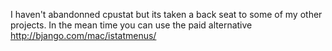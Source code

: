I haven't abandonned cpustat but its taken a back seat to some of my other projects.  In the mean time you can use the paid alternative http://bjango.com/mac/istatmenus/
